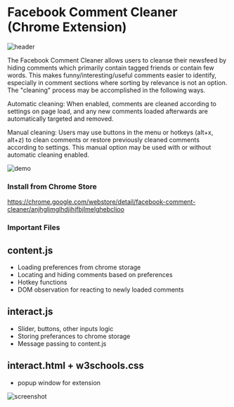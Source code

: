 # Facebook Comment Cleaner (Chrome Extension)
![header](https://i.imgur.com/av8LGzJ.png)

The Facebook Comment Cleaner allows users to cleanse their newsfeed by hiding comments which primarily contain tagged friends or contain few words. This makes funny/interesting/useful comments easier to identify, especially in comment sections where sorting by relevance is not an option. The "cleaning" process may be accomplished in the following ways.

Automatic cleaning: 
When enabled, comments are cleaned according to settings on page load, and any new comments loaded afterwards are automatically targeted and removed.

Manual cleaning: 
Users may use buttons in the menu or hotkeys (alt+x, alt+z) to clean comments or restore previously cleaned comments according to settings. This manual option may be used with or without automatic cleaning enabled.

![demo](https://i.imgur.com/Isf4mA9.gifv)

### Install from Chrome Store
https://chrome.google.com/webstore/detail/facebook-comment-cleaner/anjhgljmglhdjihjfbjlmelghebclioo

### Important Files
## content.js
  - Loading preferences from chrome storage
  - Locating and hiding comments based on preferences
  - Hotkey functions
  - DOM observation for reacting to newly loaded comments
 
 ## interact.js
  - Slider, buttons, other inputs logic
  - Storing preferances to chrome storage
  - Message passing to content.js
  
 ## interact.html + w3schools.css
  - popup window for extension
  
  ![screenshot](https://i.imgur.com/sRTbJG1.png)
  


